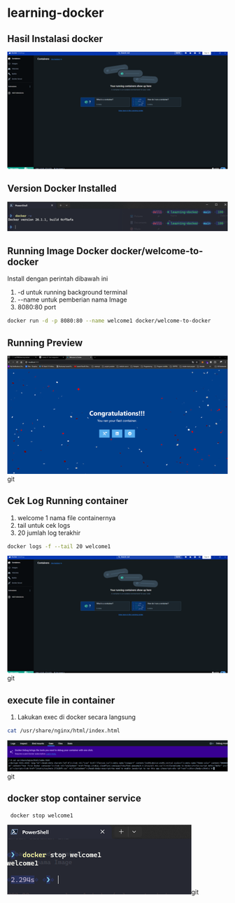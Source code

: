 # learning-docker

## Hasil Instalasi docker

![Docker Login](./run-existing-docker-image/LoginDocker.png)

## Version Docker Installed

![Docker Version](./run-existing-docker-image/VersionDocker.png)

## Running Image Docker docker/welcome-to-docker

Install dengan perintah dibawah ini

1. -d untuk running background terminal
2. --name untuk pemberian nama Image
3. 8080:80 port

```sh
docker run -d -p 8080:80 --name welcome1 docker/welcome-to-docker
```

## Running Preview

![Docker Image running preview](./run-existing-docker-image/PreviewRunning.png)git

## Cek Log Running container

1. welcome 1 nama file containernya
2. tail untuk cek logs
3. 20 jumlah log terakhir

```sh
docker logs -f --tail 20 welcome1
```

![Docker Logs container](./run-existing-docker-image/LoginDocker.png)git

## execute file in container

1. Lakukan exec di docker secara langsung

```sh
cat /usr/share/nginx/html/index.html
```

![Docker exec container](./run-existing-docker-image/docker_exec.png)git

## docker stop container service

```sh
 docker stop welcome1
```

![Docker stop service container](./run-existing-docker-image/docker_stop.png)git
